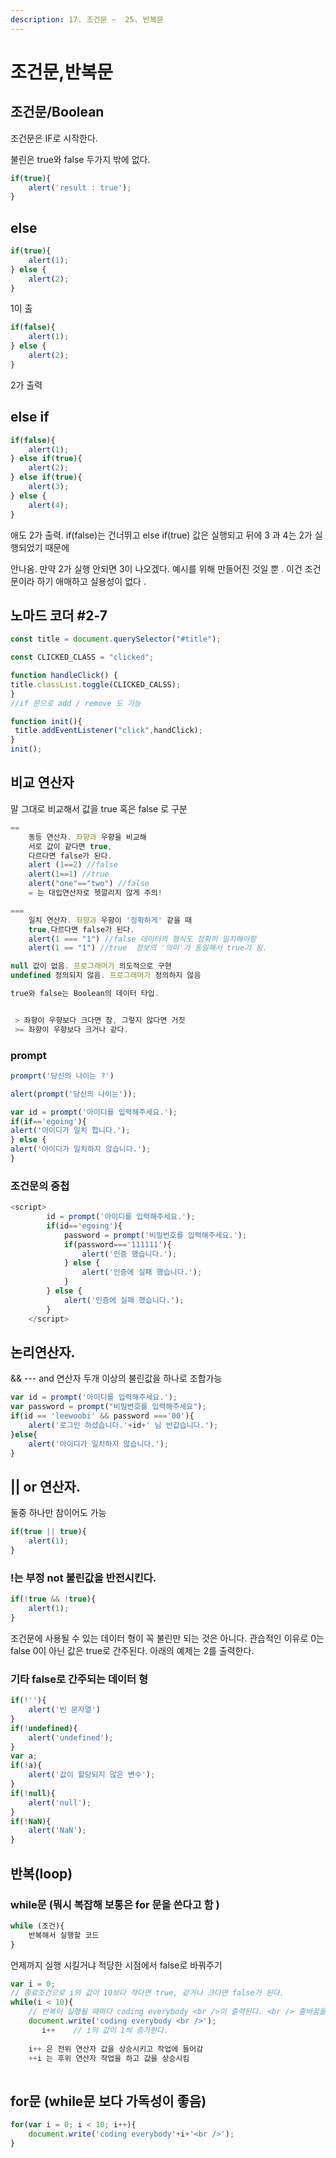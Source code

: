 ```yaml
---
description: 17. 조건문 ~  25. 반복문
---
```


# 조건문,반복문

## 조건문/Boolean

조건문은 IF로 시작한다. 

불린은 true와 false 두가지 밖에 없다. 

```javascript
if(true){
    alert('result : true');
}
```

## else 

```javascript
if(true){
    alert(1);
} else {
    alert(2);
}
```

1이 출

```javascript
if(false){
    alert(1);
} else {
    alert(2);
}
```

2가 출력 

## else if 

```javascript
if(false){
    alert(1);
} else if(true){
    alert(2);
} else if(true){
    alert(3);
} else {
    alert(4);
}
```

애도 2가 출력.  if\(false\)는 건너뛰고 else if\(true\) 값은 실행되고 뒤에 3 과 4는 2가 실행되었기 때문에

안나옴. 만약 2가 실행 안되면 3이 나오겠다.   예시를 위해 만들어진 것일 뿐 . 이건 조건문이라 하기 애매하고  실용성이 없다 .

## 노마드 코더 \#2-7

```javascript
const title = document.querySelector("#title");

const CLICKED_CLASS = "clicked";

function handleClick() {
title.classList.toggle(CLICKED_CALSS);
}
//if 문으로 add / remove 도 가능 

function init(){
 title.addEventListener("click",handClick);
}
init();
```

## 비교 연산자 

말 그대로 비교해서  값을 true 혹은 false 로 구분 

```javascript
==
    동등 연산자. 좌향과 우향을 비교해
    서로 값이 같다면 true, 
    다르다면 false가 된다. 
    alert (1==2) //false
    alert(1==1) //true
    alert("one"=="two") //false
    = 는 대입연산자로 헷깔리지 않게 주의!

===
    일치 연산자. 좌향과 우향이 '정확하게' 같을 때 
    true,다르다면 false가 된다. 
    alert(1 === "1") //false 데이터의 형식도 정확히 일치해야함 
    alert(1 == "1") //true  정보의 '의미'가 동일해서 true가 됨.

null 값이 없음. 프로그래머가 의도적으로 구현 
undefined 정의되지 않음. 프로그래머가 정의하지 않음 

true와 false는 Boolean의 데이터 타입.


 > 좌향이 우향보다 크다면 참, 그렇지 않다면 거짓 
 >= 좌향이 우향보다 크거나 같다. 
```

### prompt  

```javascript
promprt('당신의 나이는 ?')

alert(prompt('당신의 나이는')); 
```

```javascript
var id = prompt('아이디를 입력해주세요.');
if(if=='egoing'){
alert('아이디가 일치 합니다.');
} else {
alert('아이디가 일치하지 않습니다.');
}
```

### 조건문의 중첩 

```javascript
<script>
        id = prompt('아이디를 입력해주세요.');
        if(id=='egoing'){
            password = prompt('비밀번호를 입력해주세요.');
            if(password==='111111'){
                alert('인증 했습니다.');
            } else {
                alert('인증에 실패 했습니다.');
            }
        } else {
            alert('인증에 실패 했습니다.');
        }
    </script>
```

## 논리연산자.

&&  ---  and 연산자  두개 이상의 불린값을 하나로 조합가능 

```javascript
var id = prompt('아이디를 입력해주세요.');
var password = prompt("비밀번호를 입력해주세요");
if(id == 'leewoobi' && password ==='00'){
    alert('로그인 하셨습니다.'+id+' 님 반갑습니다.');
}else{
    alert('아이디가 일치하지 않습니다.');
}
```

## \|\|  or 연산자. 

둘중 하나만 참이어도 가능 

```javascript
if(true || true){
    alert(1);
}
```

### !는 부정 not 불린값을 반전시킨다. 

```javascript
if(!true && !true){
    alert(1);
}
```

조건문에 사용될 수 있는 데이터 형이 꼭 불린만 되는 것은 아니다. 관습적인 이유로 0는 false 0이 아닌 값은 true로 간주된다. 아래의 예제는 2를 출력한다.

### 기타 false로 간주되는 데이터 형

```javascript
if(!''){
    alert('빈 문자열')
}
if(!undefined){
    alert('undefined');
}
var a;
if(!a){
    alert('값이 할당되지 않은 변수'); 
}
if(!null){
    alert('null');
}
if(!NaN){
    alert('NaN');
}
```

## 반복\(loop\)

### while문 \(뭐시 복잡해 보통은 for 문을 쓴다고 함 \)

```javascript
while (조건){
    반복해서 실행할 코드
}
```

언제까지 실행 시킬거냐  적당한  시점에서 false로 바꿔주기 

```javascript
var i = 0;
// 종료조건으로 i의 값이 10보다 작다면 true, 같거나 크다면 false가 된다.
while(i < 10){
    // 반복이 실행될 때마다 coding everybody <br />이 출력된다. <br /> 줄바꿈을 의미하는 HTML 태그
    document.write('coding everybody <br />');
       i++    // i의 값이 1씩 증가한다.
       
    i++ 은 전위 연산자 값을 상승시키고 작업에 들어감
    ++i 는 후위 연산자 작업을 하고 값을 상승시킴 
  
```

## for문 \(while문 보다 가독성이 좋음\)

```javascript
for(var i = 0; i < 10; i++){
    document.write('coding everybody'+i+'<br />');
}
```



